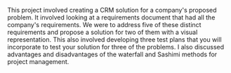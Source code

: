 This project involved creating a CRM solution for a company's proposed problem. It involved looking at a requirements document that had all the company's requirements. We were to address five of these distinct requirements and propose a solution for two of them with a visual representation. This also involved developing three test plans that you will incorporate to test your solution for three of the problems. I also discussed advantages and disadvantages of the waterfall and Sashimi methods for project management. 
